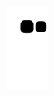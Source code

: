   ![Snake animation](https://github.com/ram28o2/ram28o2/blob/output/github-contribution-grid-snake.svg)
